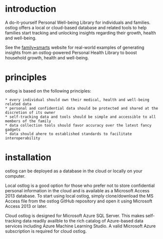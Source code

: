 # introduction
A do-it-yourself Personal Well-being Library for individuals and families. ostlog offers a local or cloud-based database and related tools to help families start tracking and unlocking insights regarding their growth, health and well-being.   

See the [family•smarts](http://familysmarts.net) website for real-world examples of generating insights from an ostlog-powered Personal Health Library to boost household growth, health and well-being. 

# principles
ostlog is based on the following principles:

	* every individual should own their medical, health and well-being related data
	* personal and confidential data should be protected and shared at the discretion of its owner 
	* self-tracking data and tools should be simple and accessible to all members of the family 
	* data collection tools should favor accuracy over the latest fancy gadgets 
	* data should ahere to established standards to facilitate interoperability 

# installation
ostlog can be deployed as a database in the cloud or locally on your computer.  

Local ostlog is a good option for those who prefer not to store confidential personal information in the cloud and is available as a  Microsoft Access 2013 database.  To start using local ostlog, simply clone/download the MS Access file from the ostlog GitHub repository and open it using Microsoft Access 2013 or later.  

Cloud ostlog is designed for Microsoft Azure SQL Server.  This makes self-tracking data readily availble to the rich catalog of Azure-based data services including Azure Machine Learning Studio. A valid Microsoft Azure subscription is required for cloud ostlog. 


